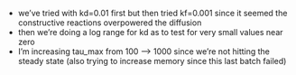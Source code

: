 - we’ve tried with kd=0.01 first but then tried kf=0.001 since it seemed the constructive reactions overpowered the diffusion
- then we’re doing a log range for kd as to test for very small values near zero
- I’m increasing tau_max from 100 --> 1000 since we’re not hitting the steady state (also trying to increase memory since this last batch failed)